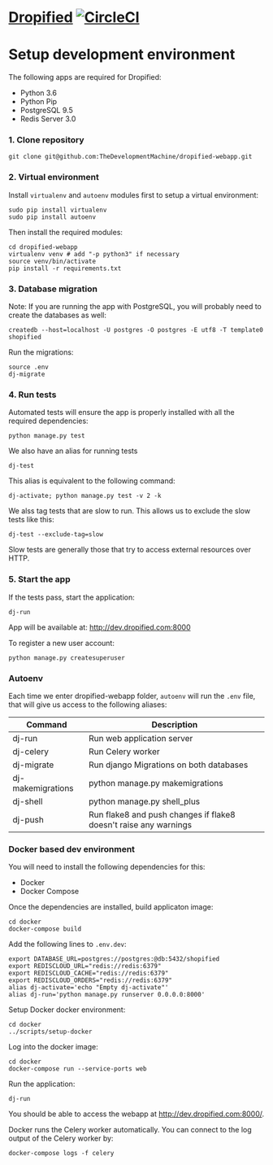 [Dropified](https://app.dropified.com)  [![CircleCI](https://circleci.com/gh/TheDevelopmentMachine/dropified-webapp.svg?style=svg&circle-token=c324db3902d470903436fe6f8628bae274a6aeaf)](https://circleci.com/gh/TheDevelopmentMachine/dropified-webapp)
===================

# Setup development environment

The following apps are required for Dropified:
- Python 3.6
- Python Pip
- PostgreSQL 9.5
- Redis Server 3.0

### 1. Clone repository
```
git clone git@github.com:TheDevelopmentMachine/dropified-webapp.git
```

### 2. Virtual environment
Install `virtualenv` and `autoenv` modules first to setup a virtual environment:
```
sudo pip install virtualenv
sudo pip install autoenv
```

Then install the required modules:
```
cd dropified-webapp
virtualenv venv # add "-p python3" if necessary 
source venv/bin/activate
pip install -r requirements.txt
```

### 3. Database migration
Note: If you are running the app with PostgreSQL, you will probably need to
create the databases as well:

```
createdb --host=localhost -U postgres -O postgres -E utf8 -T template0 shopified
```

Run the migrations:
```
source .env
dj-migrate
```

### 4. Run tests
Automated tests will ensure the app is properly installed with all the required dependencies:
```
python manage.py test
```

We also have an alias for running tests
```
dj-test
```

This alias is equivalent to the following command:
```
dj-activate; python manage.py test -v 2 -k
```

We alss tag tests that are slow to run. This allows us to exclude the slow
tests like this:
```
dj-test --exclude-tag=slow
```

Slow tests are generally those that try to access external resources over HTTP.

### 5. Start the app
If the tests pass, start the application:

```
dj-run
```

App will be available at:
http://dev.dropified.com:8000

To register a new user account:
```
python manage.py createsuperuser
```

### Autoenv
Each time we enter dropified-webapp folder, `autoenv` will run the `.env` file, that will give us access to the following aliases:

|Command|Description|
|--|--|
|dj-run|Run web application server|
|dj-celery|Run Celery worker|
|dj-migrate|Run django Migrations on both databases|
|dj-makemigrations|python manage.py makemigrations|
|dj-shell|python manage.py shell_plus|
|dj-push|Run flake8 and push changes if flake8 doesn't raise any warnings|


### Docker based dev environment
You will need to install the following dependencies for this:
- Docker
- Docker Compose

Once the dependencies are installed, build applicaton image:
```
cd docker
docker-compose build
```

Add the following lines to `.env.dev`:
```
export DATABASE_URL=postgres://postgres:@db:5432/shopified
export REDISCLOUD_URL="redis://redis:6379"
export REDISCLOUD_CACHE="redis://redis:6379"
export REDISCLOUD_ORDERS="redis://redis:6379"
alias dj-activate='echo "Empty dj-activate"'
alias dj-run='python manage.py runserver 0.0.0.0:8000'
```

Setup Docker docker environment:
```
cd docker
../scripts/setup-docker
```

Log into the docker image:
```
cd docker
docker-compose run --service-ports web
```

Run the application:
```
dj-run
```

You should be able to access the webapp at http://dev.dropified.com:8000/.

Docker runs the Celery worker automatically. You can connect to the log
output of the Celery worker by:
```
docker-compose logs -f celery

